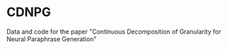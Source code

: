 # CDNPG
Data and code for the paper "Continuous Decomposition of Granularity for Neural Paraphrase Generation"
